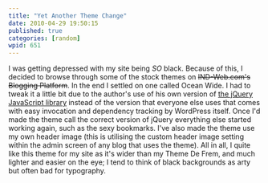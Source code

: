 ```yaml
---
title: "Yet Another Theme Change"
date: 2010-04-29 19:50:15
published: true
categories: [random]
wpid: 651
---
```


I was getting depressed with my site being *SO* black. Because of this, I decided to browse through some of the stock themes on ~~IND-Web.com's Blogging Platform~~. In the end I settled on one called Ocean Wide. I had to tweak it a little bit due to the author's use of his own version of [the jQuery JavaScript library](https://www.jquery.com/) instead of the version that everyone else uses that comes with easy invocation and dependency tracking by WordPress itself. Once I'd made the theme call the correct version of jQuery everything else started working again, such as the sexy bookmarks. I've also made the theme use my own header image (this is utilising the custom header image setting within the admin screen of any blog that uses the theme). All in all, I quite like this theme for my site as it's wider than my Theme De Frem, and much lighter and easier on the eye; I tend to think of black backgrounds as arty but often bad for typography.
